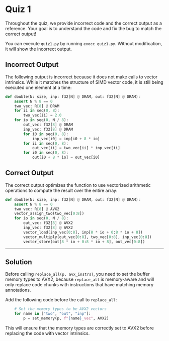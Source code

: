 # Quiz 1

Throughout the quiz, we provide incorrect code and the correct output as a reference. Your goal is to understand the code and fix the bug to match the correct output!

You can execute `quiz1.py` by running `exocc quiz1.py`. Without modification, it will show the incorrect output.

## Incorrect Output

The following output is incorrect because it does not make calls to vector intrinsics. While it matches the structure of SIMD vector code, it is still being executed one element at a time:

```python
def double(N: size, inp: f32[N] @ DRAM, out: f32[N] @ DRAM):
    assert N % 8 == 0
    two_vec: R[8] @ DRAM
    for ii in seq(0, 8):
        two_vec[ii] = 2.0
    for io in seq(0, N / 8):
        out_vec: f32[8] @ DRAM
        inp_vec: f32[8] @ DRAM
        for i0 in seq(0, 8):
            inp_vec[i0] = inp[i0 + 8 * io]
        for ii in seq(0, 8):
            out_vec[ii] = two_vec[ii] * inp_vec[ii]
        for i0 in seq(0, 8):
            out[i0 + 8 * io] = out_vec[i0]
```

## Correct Output

The correct output optimizes the function to use vectorized arithmetic operations to compute the result over the entire array:

```python
def double(N: size, inp: f32[N] @ DRAM, out: f32[N] @ DRAM):
    assert N % 8 == 0
    two_vec: R[8] @ AVX2
    vector_assign_two(two_vec[0:8])
    for io in seq(0, N / 8):
        out_vec: f32[8] @ AVX2
        inp_vec: f32[8] @ AVX2
        vector_load(inp_vec[0:8], inp[8 * io + 0:8 * io + 8])
        vector_multiply(out_vec[0:8], two_vec[0:8], inp_vec[0:8])
        vector_store(out[8 * io + 0:8 * io + 8], out_vec[0:8])
```

---

## Solution

Before calling `replace_all(p, avx_instrs)`, you need to set the buffer memory types to AVX2, because `replace_all` is memory-aware and will only replace code chunks with instructions that have matching memory annotations.

Add the following code before the call to `replace_all`:

```python
    # Set the memory types to be AVX2 vectors
    for name in ["two", "out", "inp"]:
        p = set_memory(p, f"{name}_vec", AVX2)
```

This will ensure that the memory types are correctly set to AVX2 before replacing the code with vector intrinsics.

